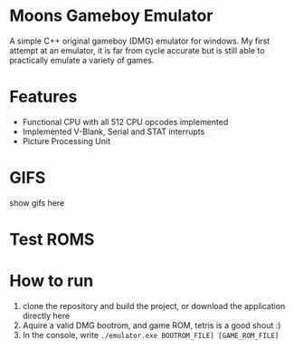 # Moons Gameboy Emulator
A simple C++ original gameboy (DMG) emulator for windows.
My first attempt at an emulator, it is far from cycle accurate but is still able to
practically emulate a variety of games.

# Features
* Functional CPU with all 512 CPU opcodes implemented
* Implemented V-Blank, Serial and STAT interrupts
* Picture Processing Unit

# GIFS
show gifs here

# Test ROMS

# How to run
1) clone the repository and build the project, or download the application directly here
2) Aquire a valid DMG bootrom, and game ROM, tetris is a good shout :)
3) In the console, write `./emulator.exe BOOTROM_FILE] [GAME_ROM_FILE]`
